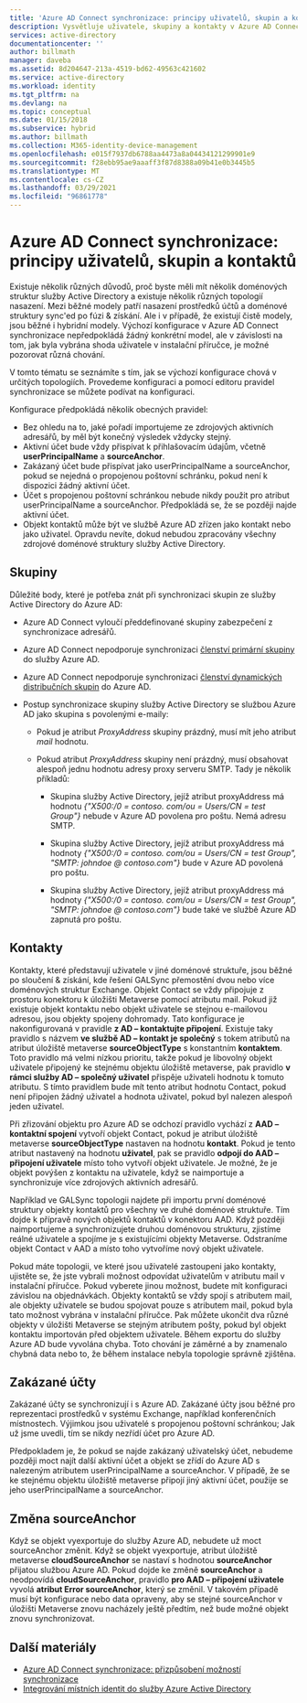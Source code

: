 ```yaml
---
title: 'Azure AD Connect synchronizace: principy uživatelů, skupin a kontaktů | Microsoft Docs'
description: Vysvětluje uživatele, skupiny a kontakty v Azure AD Connect synchronizaci.
services: active-directory
documentationcenter: ''
author: billmath
manager: daveba
ms.assetid: 8d204647-213a-4519-bd62-49563c421602
ms.service: active-directory
ms.workload: identity
ms.tgt_pltfrm: na
ms.devlang: na
ms.topic: conceptual
ms.date: 01/15/2018
ms.subservice: hybrid
ms.author: billmath
ms.collection: M365-identity-device-management
ms.openlocfilehash: e015f7937db6788aa4473a8a04434121299901e9
ms.sourcegitcommit: f28ebb95ae9aaaff3f87d8388a09b41e0b3445b5
ms.translationtype: MT
ms.contentlocale: cs-CZ
ms.lasthandoff: 03/29/2021
ms.locfileid: "96861778"
---
```

# <a name="azure-ad-connect-sync-understanding-users-groups-and-contacts"></a>Azure AD Connect synchronizace: principy uživatelů, skupin a kontaktů
Existuje několik různých důvodů, proč byste měli mít několik doménových struktur služby Active Directory a existuje několik různých topologií nasazení. Mezi běžné modely patří nasazení prostředků účtů a doménové struktury sync'ed po fúzi & získání. Ale i v případě, že existují čistě modely, jsou běžné i hybridní modely. Výchozí konfigurace v Azure AD Connect synchronizace nepředpokládá žádný konkrétní model, ale v závislosti na tom, jak byla vybrána shoda uživatele v instalační příručce, je možné pozorovat různá chování.

V tomto tématu se seznámíte s tím, jak se výchozí konfigurace chová v určitých topologiích. Provedeme konfiguraci a pomocí editoru pravidel synchronizace se můžete podívat na konfiguraci.

Konfigurace předpokládá několik obecných pravidel:
* Bez ohledu na to, jaké pořadí importujeme ze zdrojových aktivních adresářů, by měl být konečný výsledek vždycky stejný.
* Aktivní účet bude vždy přispívat k přihlašovacím údajům, včetně **userPrincipalName** a **sourceAnchor**.
* Zakázaný účet bude přispívat jako userPrincipalName a sourceAnchor, pokud se nejedná o propojenou poštovní schránku, pokud není k dispozici žádný aktivní účet.
* Účet s propojenou poštovní schránkou nebude nikdy použit pro atribut userPrincipalName a sourceAnchor. Předpokládá se, že se později najde aktivní účet.
* Objekt kontaktů může být ve službě Azure AD zřízen jako kontakt nebo jako uživatel. Opravdu nevíte, dokud nebudou zpracovány všechny zdrojové doménové struktury služby Active Directory.

## <a name="groups"></a>Skupiny
Důležité body, které je potřeba znát při synchronizaci skupin ze služby Active Directory do Azure AD:

* Azure AD Connect vyloučí předdefinované skupiny zabezpečení z synchronizace adresářů.

* Azure AD Connect nepodporuje synchronizaci [členství primární skupiny](/previous-versions/windows/it-pro/windows-server-2008-R2-and-2008/cc771489(v=ws.11)) do služby Azure AD.

* Azure AD Connect nepodporuje synchronizaci [členství dynamických distribučních skupin](/Exchange/recipients/dynamic-distribution-groups/dynamic-distribution-groups) do Azure AD.

* Postup synchronizace skupiny služby Active Directory se službou Azure AD jako skupina s povolenými e-maily:

    * Pokud je atribut *ProxyAddress* skupiny prázdný, musí mít jeho atribut *mail* hodnotu.

    * Pokud atribut *ProxyAddress* skupiny není prázdný, musí obsahovat alespoň jednu hodnotu adresy proxy serveru SMTP. Tady je několik příkladů:
    
      * Skupina služby Active Directory, jejíž atribut proxyAddress má hodnotu *{"X500:/0 = contoso. com/ou = Users/CN = test Group"}* nebude v Azure AD povolena pro poštu. Nemá adresu SMTP.
      
      * Skupina služby Active Directory, jejíž atribut proxyAddress má hodnoty *{"X500:/0 = contoso. com/ou = Users/CN = test Group", "SMTP: johndoe \@ contoso.com"}* bude v Azure AD povolená pro poštu.
      
      * Skupina služby Active Directory, jejíž atribut proxyAddress má hodnoty *{"X500:/0 = contoso. com/ou = Users/CN = test Group", "SMTP: johndoe \@ contoso.com"}* bude také ve službě Azure AD zapnutá pro poštu.

## <a name="contacts"></a>Kontakty
Kontakty, které představují uživatele v jiné doménové struktuře, jsou běžné po sloučení & získání, kde řešení GALSync přemostění dvou nebo více doménových struktur Exchange. Objekt Contact se vždy připojuje z prostoru konektoru k úložišti Metaverse pomocí atributu mail. Pokud již existuje objekt kontaktu nebo objekt uživatele se stejnou e-mailovou adresou, jsou objekty spojeny dohromady. Tato konfigurace je nakonfigurovaná v pravidle **z AD – kontaktujte připojení**. Existuje taky pravidlo s názvem **ve službě AD – kontakt je společný** s tokem atributů na atribut úložiště metaverse **sourceObjectType** s konstantním **kontaktem**. Toto pravidlo má velmi nízkou prioritu, takže pokud je libovolný objekt uživatele připojený ke stejnému objektu úložiště metaverse, pak pravidlo **v rámci služby AD – společný uživatel** přispěje uživateli hodnotu k tomuto atributu. S tímto pravidlem bude mít tento atribut hodnotu Contact, pokud není připojen žádný uživatel a hodnota uživatel, pokud byl nalezen alespoň jeden uživatel.

Při zřizování objektu pro Azure AD se odchozí pravidlo vychází z **AAD – kontaktní spojení** vytvoří objekt Contact, pokud je atribut úložiště metaverse **sourceObjectType** nastaven na hodnotu **kontakt**. Pokud je tento atribut nastavený na hodnotu **uživatel**, pak se pravidlo **odpojí do AAD – připojení uživatele** místo toho vytvoří objekt uživatele.
Je možné, že je objekt povýšen z kontaktu na uživatele, když se naimportuje a synchronizuje více zdrojových aktivních adresářů.

Například ve GALSync topologii najdete při importu první doménové struktury objekty kontaktů pro všechny ve druhé doménové struktuře. Tím dojde k přípravě nových objektů kontaktů v konektoru AAD. Když později naimportujeme a synchronizujete druhou doménovou strukturu, zjistíme reálné uživatele a spojíme je s existujícími objekty Metaverse. Odstraníme objekt Contact v AAD a místo toho vytvoříme nový objekt uživatele.

Pokud máte topologii, ve které jsou uživatelé zastoupeni jako kontakty, ujistěte se, že jste vybrali možnost odpovídat uživatelům v atributu mail v instalační příručce. Pokud vyberete jinou možnost, budete mít konfiguraci závislou na objednávkách. Objekty kontaktů se vždy spojí s atributem mail, ale objekty uživatele se budou spojovat pouze s atributem mail, pokud byla tato možnost vybrána v instalační příručce. Pak můžete ukončit dva různé objekty v úložišti Metaverse se stejným atributem pošty, pokud byl objekt kontaktu importován před objektem uživatele. Během exportu do služby Azure AD bude vyvolána chyba. Toto chování je záměrné a by znamenalo chybná data nebo to, že během instalace nebyla topologie správně zjištěna.

## <a name="disabled-accounts"></a>Zakázané účty
Zakázané účty se synchronizují i s Azure AD. Zakázané účty jsou běžné pro reprezentaci prostředků v systému Exchange, například konferenčních místnostech. Výjimkou jsou uživatelé s propojenou poštovní schránkou; Jak už jsme uvedli, tím se nikdy nezřídí účet pro Azure AD.

Předpokladem je, že pokud se najde zakázaný uživatelský účet, nebudeme později moct najít další aktivní účet a objekt se zřídí do Azure AD s nalezeným atributem userPrincipalName a sourceAnchor. V případě, že se ke stejnému objektu úložiště metaverse připojí jiný aktivní účet, použije se jeho userPrincipalName a sourceAnchor.

## <a name="changing-sourceanchor"></a>Změna sourceAnchor
Když se objekt vyexportuje do služby Azure AD, nebudete už moct sourceAnchor změnit. Když se objekt vyexportuje, atribut úložiště metaverse **cloudSourceAnchor** se nastaví s hodnotou **sourceAnchor** přijatou službou Azure AD. Pokud dojde ke změně **sourceAnchor** a neodpovídá **cloudSourceAnchor**, pravidlo **pro AAD – připojení uživatele** vyvolá **atribut Error sourceAnchor**, který se změnil. V takovém případě musí být konfigurace nebo data opraveny, aby se stejné sourceAnchor v úložišti Metaverse znovu nacházely ještě předtím, než bude možné objekt znovu synchronizovat.

## <a name="additional-resources"></a>Další materiály
* [Azure AD Connect synchronizace: přizpůsobení možností synchronizace](how-to-connect-sync-whatis.md)
* [Integrování místních identit do služby Azure Active Directory](whatis-hybrid-identity.md)
